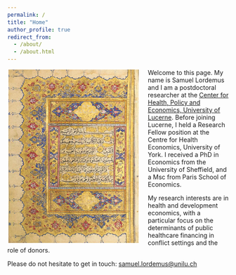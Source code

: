 ```yaml
---
permalink: /
title: "Home"
author_profile: true
redirect_from: 
  - /about/
  - /about.html
---
```


<img src="/images/Quran_Ottoman_18th.png" alt="drawing" width="300" height="400" style="float: left; padding-right:20px"/> Welcome to this page. My name is Samuel Lordemus and I am a postdoctoral researcher at the [Center for Health, Policy and Economics, University of Lucerne]. Before joining Lucerne, I held a Research Fellow position at the Centre for Health Economics, University of York. I received a PhD in Economics from the University of Sheffield, and a Msc from Paris School of Economics. <br>

My research interests are in health and development economics, with a particular focus on the determinants of public healthcare financing in conflict settings and the role of donors. <br>

Please do not hesitate to get in touch: [samuel.lordemus@unilu.ch](mailto:samuel.lordemus@unilu.ch)

[Center for Health, Policy and Economics, University of Lucerne]: <https://www.unilu.ch/en/faculties/faculty-of-health-sciences-and-medicine/sections-centers-research-units/center-for-health-policy-and-economics/>
